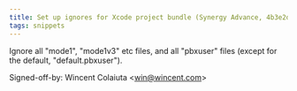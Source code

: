 ```yaml
---
title: Set up ignores for Xcode project bundle (Synergy Advance, 4b3e2db)
tags: snippets
---
```


Ignore all "mode1", "mode1v3" etc files, and all "pbxuser" files (except for the default, "default.pbxuser").

Signed-off-by: Wincent Colaiuta &lt;win@wincent.com&gt;
